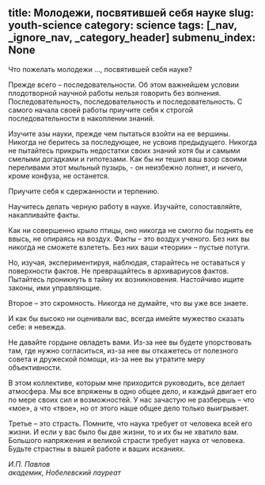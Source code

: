 title: Молодежи, посвятившей себя науке
slug: youth-science
category: science
tags: [_nav, _ignore_nav, _category_header]
submenu_index: None
---

Что пожелать молодежи …, посвятившей себя науке?

Прежде всего – последовательности. Об этом важнейшем условии плодотворной научной работы нельзя говорить без волнения. Последовательность, последовательность и последовательность. С самого начала своей работы приучите себя к строгой последовательности в накоплении знаний.

Изучите азы науки, прежде чем пытаться взойти на ее вершины. Никогда не беритесь за последующее, не усвоив предыдущего. Никогда не пытайтесь прикрыть недостатки своих знаний хотя бы и самыми смелыми догадками и гипотезами. Как бы ни тешил ваш взор своими переливами этот мыльный пузырь, - он неизбежно лопнет, и ничего, кроме конфуза, не останется.

Приучите себя к сдержанности и терпению.

Научитесь делать черную работу в науке. Изучайте, сопоставляйте, накапливайте факты.

Как ни совершенно крыло птицы, оно никогда не смогло бы поднять ее ввысь, не опираясь на воздух. Факты – это воздух ученого. Без них вы никогда не сможете взлететь. Без них ваши «теории» – пустые потуги.

Но, изучая, экспериментируя, наблюдая, старайтесь не оставаться у поверхности фактов. Не превращайтесь в архивариусов фактов. Пытайтесь проникнуть в тайну их возникновения. Настойчиво ищите законы, ими управляющие.

Второе – это скромность. Никогда не думайте, что вы уже все знаете.

И как бы высоко ни оценивали вас, всегда имейте мужество сказать себе: я невежда.

Не давайте гордыне овладеть вами. Из-за нее вы будете упорствовать там, где нужно согласиться, из-за нее вы откажетесь от полезного совета и дружеской помощи, из-за нее вы утратите меру объективности.

В этом коллективе, которым мне приходится руководить, все делает атмосфера. Мы все впряжены в одно общее дело, и каждый двигает его по мере своих сил и возможностей. У нас зачастую не разберешь – что «мое», а что «твое», но от этого наше общее дело только выигрывает.

Третье – это страсть. Помните, что наука требует от человека всей его жизни. И если у вас было бы две жизни, то и их бы не хватило вам. Большого напряжения и великой страсти требует наука от человека. Будьте страстны в вашей работе и ваших исканиях.

<p class="pull-right">
  <em>
    И.П. Павлов
    <br>
    академик, Нобелевский лауреат
  </em>
</p>

